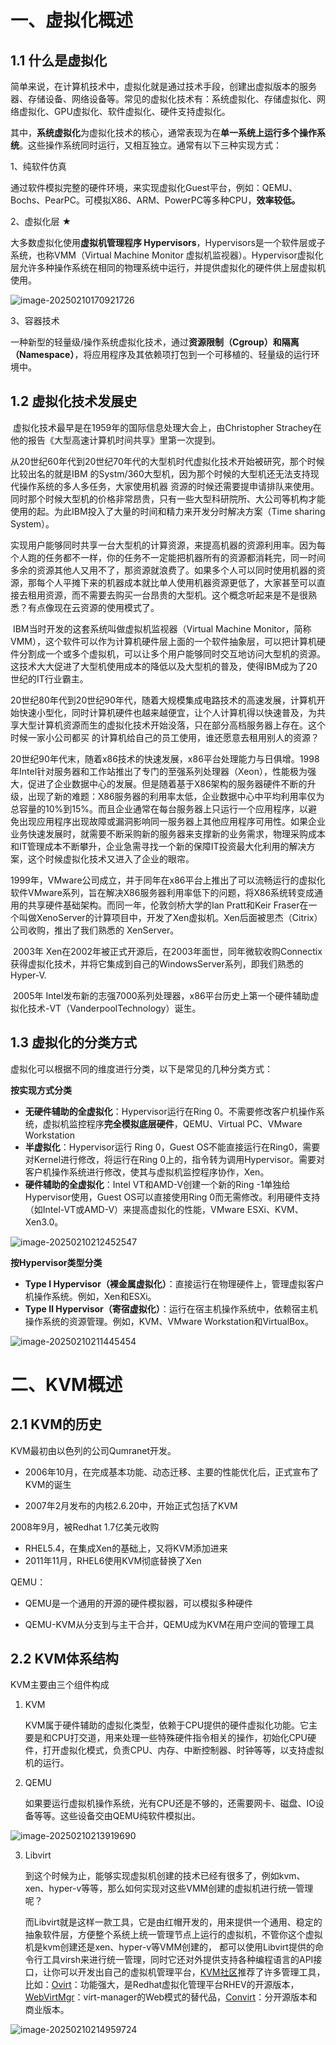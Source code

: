 # 一、虚拟化概述

## 1.1 什么是虚拟化

简单来说，在计算机技术中，虚拟化就是通过技术手段，创建出虚拟版本的服务器、存储设备、网络设备等。常见的虚拟化技术有：系统虚拟化、存储虚拟化、网络虚拟化、GPU虚拟化、软件虚拟化、硬件支持虚拟化。

其中，**系统虚拟化**为虚拟化技术的核心，通常表现为在**单一系统上运行多个操作系统**。这些操作系统同时运行，又相互独立。通常有以下三种实现方式：

1、纯软件仿真

通过软件模拟完整的硬件环境，来实现虚拟化Guest平台，例如：QEMU、Bochs、PearPC。可模拟X86、ARM、PowerPC等多种CPU，**效率较低。**

2、虚拟化层 ★

大多数虚拟化使用**虚拟机管理程序 Hypervisors**，Hypervisors是一个软件层或子系统，也称VMM（Virtual Machine Monitor 虚拟机监视器）。Hypervisor虚拟化层允许多种操作系统在相同的物理系统中运行，并提供虚拟化的硬件供上层虚拟机使用。

![image-20250210170921726](./01-%E8%99%9A%E6%8B%9F%E5%8C%96%E6%A6%82%E8%BF%B0/image-20250210170921726.png)

3、容器技术

一种新型的轻量级/操作系统虚拟化技术，通过**资源限制（Cgroup）**和**隔离（Namespace）**，将应用程序及其依赖项打包到一个可移植的、轻量级的运行环境中。

## 1.2 虚拟化技术发展史

​	虚拟化技术最早是在1959年的国际信息处理大会上，由Christopher Strachey在他的报告《大型高速计算机时间共享》里第一次提到。

​	从20世纪60年代到20世纪70年代的大型机时代虚拟化技术开始被研究，那个时候比较出名的就是IBM 的Systm/360大型机，因为那个时候的大型机还无法支持现代操作系统的多人多任务，大家使用机器 资源的时候还需要提申请排队来使用。同时那个时候大型机的价格非常昂贵，只有一些大型科研院所、大公司等机构才能使用的起。为此IBM投入了大量的时间和精力来开发分时解决方案（Time sharing System）。

​	实现用户能够同时共享一台大型机的计算资源，来提高机器的资源利用率。因为每个人跑的任务都不一样，你的任务不一定能把机器所有的资源都消耗完，同一时间多余的资源其他人又用不了，那资源就浪费了。如果多个人可以同时使用机器的资源，那每个人平摊下来的机器成本就比单人使用机器资源更低了，大家甚至可以直接去租用资源，而不需要去购买一台昂贵的大型机。这个概念听起来是不是很熟悉？有点像现在云资源的使用模式了。

​	IBM当时开发的这套系统叫做虚拟机监视器（Virtual Machine Monitor，简称VMM），这个软件可以作为计算机硬件层上面的一个软件抽象层，可以把计算机硬件分割成一个或多个虚拟机，可以让多个用户能够同时交互地访问大型机的资源。这技术大大促进了大型机使用成本的降低以及大型机的普及，使得IBM成为了20世纪的IT行业霸主。 

​	20世纪80年代到20世纪90年代，随着大规模集成电路技术的高速发展，计算机开始快速小型化，同时计算机硬件也越来越便宜，让个人计算机得以快速普及，为共享大型计算机资源而生的虚拟化技术开始没落，只在部分高档服务器上存在。这个时候一家小公司都买 的计算机给自己的员工使用，谁还愿意去租用别人的资源？

​	20世纪90年代末，随着x86技术的快速发展，x86平台处理能力与日俱增。1998年Intel针对服务器和工作站推出了专门的至强系列处理器（Xeon），性能极为强大，促进了企业数据中心的发展。但是随着基于X86架构的服务器硬件不断的升级，出现了新的难题：X86服务器的利用率太低，企业数据中心中平均利用率仅为总容量的10%到15%。而且企业通常在每台服务器上只运行一个应用程序，以避免出现应用程序出现故障或漏洞影响同一服务器上其他应用程序可用性。如果企业业务快速发展时，就需要不断采购新的服务器来支撑新的业务需求，物理采购成本和IT管理成本不断攀升，企业急需寻找一个新的保障IT投资最大化利用的解决方案，这个时候虚拟化技术又进入了企业的眼帘。 

​	1999年，VMware公司成立，并于同年在x86平台上推出了可以流畅运行的虚拟化软件VMware系列，旨在解决X86服务器利用率低下的问题，将X86系统转变成通用的共享硬件基础架构。而同一年，伦敦剑桥大学的Ian Pratt和Keir Fraser在一 个叫做XenoServer的计算项目中，开发了Xen虚拟机。Xen后面被思杰（Citrix）公司收购，推出了我们熟悉的 XenServer。

​	2003年 Xen在2002年被正式开源后，在2003年面世，同年微软收购Connectix获得虚拟化技术，并将它集成到自己的WindowsServer系列，即我们熟悉的Hyper-V. 

​	2005年 Intel发布新的志强7000系列处理器，x86平台历史上第一个硬件辅助虚拟化技术-VT（VanderpoolTechnology）诞生。

## 1.3 虚拟化的分类方式

虚拟化可以根据不同的维度进行分类，以下是常见的几种分类方式：

**按实现方式分类**

- **无硬件辅助的全虚拟化**：Hypervisor运行在Ring 0。不需要修改客户机操作系统，虚拟机监控程序**完全模拟底层硬件**，QEMU、Virtual PC、VMware Workstation
- **半虚拟化**：Hypervisor运行 Ring 0，Guest OS不能直接运行在Ring0，需要对Kernel进行修改，将运行在Ring 0上的，指令转为调用Hypervisor。需要对客户机操作系统进行修改，使其与虚拟机监控程序协作，Xen。
- **硬件辅助的全虚拟化**：Intel VT和AMD-V创建一个新的Ring -1单独给Hypervisor使用，Guest OS可以直接使用Ring 0而无需修改。利用硬件支持（如Intel-VT或AMD-V）来提高虚拟化的性能，VMware ESXi、KVM、Xen3.0。

![image-20250210212452547](./01-%E8%99%9A%E6%8B%9F%E5%8C%96%E6%A6%82%E8%BF%B0/image-20250210212452547.png)

**按Hypervisor类型分类**

- **Type Ⅰ Hypervisor（裸金属虚拟化）**：直接运行在物理硬件上，管理虚拟客户机操作系统。例如，Xen和ESXi。
- **Type Ⅱ Hypervisor（寄宿虚拟化）**：运行在宿主机操作系统中，依赖宿主机操作系统的资源管理。例如，KVM、VMware Workstation和VirtualBox。

![image-20250210211445454](./01-%E8%99%9A%E6%8B%9F%E5%8C%96%E6%A6%82%E8%BF%B0/image-20250210211445454.png)

# 二、KVM概述

## 2.1 KVM的历史

KVM最初由以色列的公司Qumranet开发。

- 2006年10月，在完成基本功能、动态迁移、主要的性能优化后，正式宣布了KVM的诞生

- 2007年2月发布的内核2.6.20中，开始正式包括了KVM

2008年9月，被Redhat 1.7亿美元收购

- RHEL5.4，在集成Xen的基础上，又将KVM添加进来
- 2011年11月，RHEL6使用KVM彻底替换了Xen

QEMU：

- QEMU是一个通用的开源的硬件模拟器，可以模拟多种硬件

- QEMU-KVM从分支到与主干合并，QEMU成为KVM在用户空间的管理工具

## 2.2 KVM体系结构

KVM主要由三个组件构成

1. KVM

   KVM属于硬件辅助的虚拟化类型，依赖于CPU提供的硬件虚拟化功能。它主要是和CPU打交道，用来处理⼀些特殊硬件指令相关的操作，初始化CPU硬件，打开虚拟化模式，负责CPU、内存、中断控制器、时钟等等，以支持虚拟机的运行。

2. QEMU

   如果要运行虚拟机操作系统，光有CPU还是不够的，还需要网卡、磁盘、IO设备等等。这些设备交由QEMU纯软件模拟出。

![image-20250210213919690](./01-%E8%99%9A%E6%8B%9F%E5%8C%96%E6%A6%82%E8%BF%B0/image-20250210213919690.png)

3. Libvirt

   到这个时候为止，能够实现虚拟机创建的技术已经有很多了，例如kvm、xen、hyper-v等等，那么如何实现对这些VMM创建的虚拟机进行统⼀管理呢？

   而Libvirt就是这样⼀款工具，它是由红帽开发的，用来提供⼀个通用、稳定的抽象软件层，方便整个系统上统⼀管理节点上运行的虚拟机，不管你这个虚拟机是kvm创建还是xen、hyper-v等VMM创建的， 都可以使用Libvirt提供的命令行工具virsh来进行统⼀管理，同时它还对外提供支持各种编程语言的API接口，让你可以开发出自己的虚拟机管理平台，[KVM社区](http://www.linux-kvm.org/page/Management_Tools)推荐了许多管理工具，比如：[Ovirt](https://www.ovirt.org/)：功能强大，是Redhat虚拟化管理平台RHEV的开源版本，[WebVirtMgr](https://www.webvirtmgr.net/)：virt-manager的Web模式的替代品，[Convirt](http://www.convirture.com/)：分开源版本和商业版本。

![image-20250210214959724](./01-%E8%99%9A%E6%8B%9F%E5%8C%96%E6%A6%82%E8%BF%B0/image-20250210214959724.png)